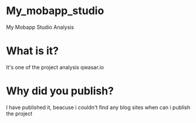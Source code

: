 # My_mobapp_studio
My Mobapp Studio Analysis
# What is it?
It's one of the project analysis qwasar.io
# Why did you publish?
I have published it, beacuse i couldn't find any blog sites when can i publish the project
